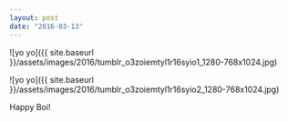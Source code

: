 ```yaml
---
layout: post
date: "2016-03-13"
---
```


![yo yo]({{ site.baseurl }}/assets/images/2016/tumblr_o3zoiemtyl1r16syio1_1280-768x1024.jpg)

![yo yo]({{ site.baseurl }}/assets/images/2016/tumblr_o3zoiemtyl1r16syio2_1280-768x1024.jpg)

Happy Boi!
